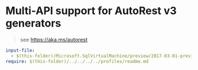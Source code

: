# Multi-API support for AutoRest v3 generators

> see https://aka.ms/autorest

``` yaml $(enable-multi-api)
input-file:
  - $(this-folder)/Microsoft.SqlVirtualMachine/preview/2017-03-01-preview/sqlvm.json
require: $(this-folder)/../../../../profiles/readme.md
```
